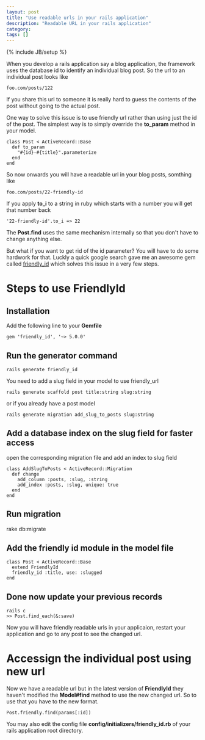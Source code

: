 ```yaml
---
layout: post
title: "Use readable urls in your rails application"
description: "Readable URL in your rails application"
category:
tags: []
---
```

{% include JB/setup %}

When you develop a rails application say a blog application, the framework uses the database id to identify an individual blog post. So the url to an individual post looks like

    foo.com/posts/122

If you share this url to someone it is really hard to guess the contents of the post without going to the actual post.

One way to solve this issue is to use friendly url rather than using just the id of the post. The simplest way is to simply override the **to_param** method in your model.

    class Post < ActiveRecord::Base
      def to_param
        "#{id}-#{title}".parameterize
      end
    end

So now onwards you will have a readable url in your blog posts, somthing like

    foo.com/posts/22-friendly-id

If you apply **to_i** to a string in ruby which starts with a number you will get that number back

    '22-friendly-id'.to_i => 22

The **Post.find** uses the same mechanism internally so that you don't have to change anything else.

But what if you want to get rid of the id parameter? You will have to do some hardwork for that. Luckly a quick google search gave me an awesome gem called     [friendly_id](https://github.com/norman/friendly_id) which solves this issue in a very few steps.

# Steps to use FriendlyId

## Installation

  Add the following line to your **Gemfile**

    gem 'friendly_id', '~> 5.0.0'

## Run the generator command

    rails generate friendly_id

  You need to add a slug field in your model to use friendly_url

    rails generate scaffold post title:string slug:string

or if you already have a post model

    rails generate migration add_slug_to_posts slug:string

## Add a database index on the slug field for faster access

  open the corresponding migration file and add an index to slug field

    class AddSlugToPosts < ActiveRecord::Migration
      def change
        add_column :posts, :slug, :string
        add_index :posts, :slug, unique: true
      end
    end

## Run migration

  rake db:migrate

## Add the friendly id module in the model file

    class Post < ActiveRecord::Base
      extend FriendlyId
      friendly_id :title, use: :slugged
    end

## Done now update your previous records

    rails c
    >> Post.find_each(&:save)

  Now you will have friendly readable urls in your applicaion, restart your application and go to any post to see the changed url.

# Accessign the individual post using new url

  Now we have a readable url but in the latest version of **FriendlyId** they haven't modified the **Model#find** method to use the new changed url. So to use that you have to the new format.

    Post.friendly.find(params[:id])

  You may also edit the config file **config/initializers/friendly_id.rb** of your rails application root directory.